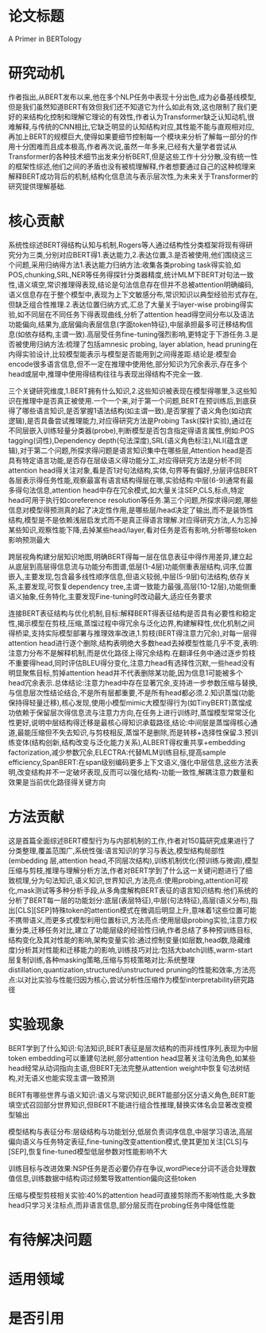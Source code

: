 
# 论文标题

A Primer in BERTology

# 研究动机

作者指出,从BERT发布以来,他在多个NLP任务中表现十分出色,成为必备基线模型,但是我们虽然知道BERT有效但我们还不知道它为什么如此有效,这也限制了我们更好的来结构化控制和理解它理论的有效性,作者认为Transformer缺乏认知动机,很难解释,与传统的CNN相比,它缺乏明显的认知结构对应,其性能不能与直观相对应,再加上BERT的规模巨大,使得如果要细节控制每一个模块来分析了解每一部分的作用十分困难而且成本极高,作者再次说,虽然一年多来,已经有大量学者尝试从Transformer的各种技术细节出发来分析BERT,但是这些工作十分分散,没有统一性的框架性综述,他们之间的矛盾也没有被梳理解释,作者想要通过自己的这种梳理来解释BERT成功背后的机制,结构化信息流与表示层次性,为未来关于Transformer的研究提供理解基础.

# 核心贡献

系统性综述BERT得结构认知与机制,Rogers等人通过结构性分类框架将现有得研究分为三类,分别对应BERT得1.表达能力,2.表达位置,3.是否被使用,他们围绕这三个问题,采用归纳得方法1.表达能力归纳方法:收集各类probing task得实验,如POS,chunking,SRL,NER等任务得探针分类器精度,统计MLM下BERT对句法一致性,语义填空,常识推理得表现,结论是句法信息存在但并不总被attention明确编码,语义信息存在于整个模型中,表现为上下文敏感分布,常识知识以典型经验形式存在,但缺乏组合性推理.2.表达位置归纳方式,汇总了大量关于layer-wise probing得实验,如不同层在不同任务下得表现曲线,分析了attention head得空间分布以及语法功能偏向,结果为,底层偏向表层信息(字面token特征),中层承担最多可迁移结构信息(如依存结构,主谓一致).高层受任务fine-tuning强烈影响,更特定于下游任务.3.是否被使用归纳方法:梳理了包括amnesic probing, layer ablation, head pruning在内得实验设计,比较模型能表示与模型是否能用到之间得差距.结论是:模型会encode很多语言信息,但不一定在推理中使用他,部分知识为冗余表示,存在多个head或层中,推理中使用得结构往往与表现出得结构不完全一致.

三个关键研究维度,1.BERT拥有什么知识,2.这些知识被表现在模型得哪里,3.这些知识在推理中是否真正被使用.一个一个来,对于第一个问题,BERT在预训练后,到底获得了哪些语言知识,是否掌握1语法结构(如主谓一致),是否掌握了语义角色(如动宾逻辑),是否具备尝试推理能力,对应得研究方法是Probing Task(探针实验),通过在不同层嵌入训练轻量分类器(probe),判断模型是否包含指定得语言属性,例如:POS tagging(词性),Dependency depth(句法深度),SRL(语义角色标注),NLI(蕴含逻辑),对于第二个问题,所探求得问题是语言知识集中在哪些层,Attention head是否具有特定语言功能,是否存在层级语义得功能分工,对应得研究方法是分析不同attention head得关注对象,看是否1对句法结构,实体,句界等有偏好,分层评估BERT各层表示得任务性能,观察最富有语言结构得层在哪,实验结构:中层(6-9)通常有最多得句法信息,attention head中存在冗余模式,如大量关注SEP,CLS,标点,特定head可用于执行如coreference resolution等任务.第三个问题,所探求得问题,哪些信息对模型得预测真的起了决定性作用,是哪些层/head决定了输出,而不是装饰性结构,模型是不是依赖浅层启发式而不是真正得语言理解.对应得研究方法,人为忘掉某些知识,观察性能下降,去掉某些head/layer,看对任务是否有影响,分析哪些token影响预测最大

跨层视角构建分层知识地图,明确BERT得每一层在信息表征中得作用差异,建立起从底层到高层得信息流与功能分布图谱,低层(1-4层)功能侧重表层结构,词序,位置嵌入,主要发现,包含最多线性顺序信息,但语义较弱,中层(5-9层)句法结构,依存关系,主要发现,可恢复dependency tree,主谓一致能力最强,高层(10-12层),功能侧重语义抽象,任务特化,主要发现Fine-tuning时改动最大,适应任务要求

连接BERT表征结构与优化机制,目标:解释BERT得表征结构是否具有必要性和稳定性,揭示模型在剪枝,压缩,蒸馏过程中得冗余与泛化边界,构建解释性,优化机制之间得桥梁,支持实际模型部署与推理效率改进,1.剪枝(BERT得注意力冗余),对每一层得attention head进行逐个删除,结构表明绝大多数head去掉模型性能几乎不变,表明:注意力分布不是解释机制,而是优化路径上得冗余结构.在翻译任务中通过逐步剪枝不重要得head,同时评估BLEU得分变化,注意力head有选择性沉默,一些head没有明显聚焦目标,剪掉attention head并不代表删除某功能,因为信息1可能被多个head冗余表示.总体结论:注意力head中存在显著冗余,支持进一步参数压缩与替换,与信息层次性结论结合,不是所有层都重要,不是所有head都必须.2.知识蒸馏(功能保持得轻量迁移),核心发现,使用小模型mimic大模型得行为(如TinyBERT)蒸馏成功依赖于保留层次得信息流与注意力方向,在任务上进行训练时,蒸馏模型常常泛化性更好,说明中层结构得迁移是最核心得知识承载路径,结论:中间层是蒸馏得核心通道,最能压缩但不失去知识,与剪枝相反,蒸馏不是删除,而是转移+选择性保留.3.预训练变体(结构创新,结构改变与泛化能力关系),ALBERT得权重共享+embedding factorization,减少参数冗余,ELECTRA:代替MLM训练目标,提高sample efficiency,SpanBERT:在span级别编码更多上下文语义,强化中层信息,这些方法表明,改变结构并不一定破坏表现,反而可以强化结构-功能一致性,解耦注意力数量和效果是当前优化路径得关键方向

# 方法贡献

这是首篇全面综述BERT模型行为与内部机制的工作,作者对150篇研究成果进行了分类整理,覆盖范围广,系统性强:语言知识的学习与表达,模型结构局部性(embedding 层,attention head,不同层次结构),训练机制优化(预训练与微调),模型压缩与剪枝,推理与理解分析方法,作者对BERT学到了什么这一关键问题进行了细致梳理,分为句法知识,语义知识,世界知识,方法亮点:使用probing,attention可视化,mask测试等多种分析手段,从多角度解构BERT表征的语言知识结构.他们系统的分析了BERT每一层的功能划分:底层(表层特征),中层(句法特征),高层(语义分布),指出[CLS][SEP]特殊token的attention模式在微调后明显上升,意味着1这些位置可能不携带语义,而更多式模型利用位置标识,方法亮点:使用层级probing实验,注意力权重分类,迁移任务对比,建立了功能层级的经验性归纳,作者总结了多种预训练目标,结构变化及其对性能的影响,架构变量实验:通过控制变量(如层数,head数,隐藏维度)分析其对性能和迁移能力的影响,训练技巧对比:包括大batch训练,warm-start层复制训练,各种masking策略,压缩与剪枝策略对比:系统整理distillation,quantization,structured/unstructured pruning的性能和效率,方法亮点:以对比实验与性能归因为核心,尝试分析性压缩作为模型interpretability研究路径

# 实验现象

BERT学到了什么知识:句法知识,BERT表征是层次结构的而非线性序列,表现为中层token embedding可以重建句法树,部分attention head显著关注句法角色,如某些head经常从动词指向主语,但BERT无法完整从attention weight中恢复句法树结构,对无语义也能实现主谓一致预测

BERT有哪些世界与语义知识:语义与常识知识,BERT能部分区分语义角色,BERT能填空式召回部分世界知识,但BERT不能进行组合性推理,替换实体名会显著改变模型输出

模型结构与表征分布:层级结构与功能划分,低层负责词序信息,中层学习语法,高层偏向语义与任务特定表征,fine-tuning改变attention模式,使其更加关注[CLS]与[SEP],恢复fine-tuned模型低层参数对性能影响不大

训练目标与改进效果:NSP任务是否必要仍存在争议,wordPiece分词不适合处理数值信息,训练数据中结构词过频繁导致attention偏向这些token

压缩与模型剪枝相关实验:40%的attention head可直接剪除而不影响性能,大多数head只学习关注标点,而非语言信息,部分层反而在probing任务中降低性能

# 有待解决问题

# 适用领域

# 是否引用